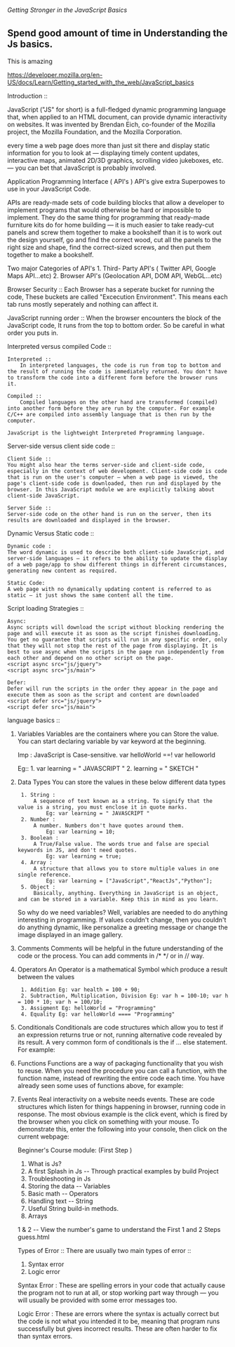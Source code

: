 ###### Getting Stronger in the JavaScript Basics ############

## Spend good amount of time in Understanding the Js basics. 

This is amazing

https://developer.mozilla.org/en-US/docs/Learn/Getting_started_with_the_web/JavaScript_basics


Introduction :: 

JavaScript ("JS" for short) is a full-fledged dynamic programming language that, when applied to an HTML document, can provide dynamic interactivity on websites. It was invented by Brendan Eich, co-founder of the Mozilla project, the Mozilla Foundation, and the Mozilla Corporation.

 every time a web page does more than just sit there and display static information for you to look at — displaying timely content updates, interactive maps, animated 2D/3D graphics, scrolling video jukeboxes, etc. — you can bet that JavaScript is probably involved.

Application Programming Interface ( API's )
  API's give extra Superpowes to use in your JavaScript Code.

  APIs are ready-made sets of code building blocks that allow a developer to implement programs that would otherwise be hard or impossible to implement. They do the same thing for programming that ready-made furniture kits do for home building — it is much easier to take ready-cut panels and screw them together to make a bookshelf than it is to work out the design yourself, go and find the correct wood, cut all the panels to the right size and shape, find the correct-sized screws, and then put them together to make a bookshelf.

  Two major Categories of API's
    1. Third- Party API's ( Twitter API, Google Maps API...etc)
    2. Browser API's (Geolocation API, DOM API, WebGL...etc)

Browser Security :: 
     Each Browser has a seperate bucket for running the code, These buckets are called "Excecution Environment". This means each tab runs mostly seperately and nothing can affect it.

JavaScript running order :: 
    When the browser encounters the block of the JavaScript code, It runs from the top to bottom order. So be careful in what order you puts in.

Interpreted versus compiled Code :: 

    Interpreted :: 
        In interpreted languages, the code is run from top to bottom and the result of running the code is immediately returned. You don't have to transform the code into a different form before the browser runs it.

    Compiled :: 
        Compiled languages on the other hand are transformed (compiled) into another form before they are run by the computer. For example C/C++ are compiled into assembly language that is then run by the computer.

    JavaScript is the lightweight Interpreted Programming language. 

Server-side versus client side code :: 

    Client Side :: 
    You might also hear the terms server-side and client-side code, especially in the context of web development. Client-side code is code that is run on the user's computer — when a web page is viewed, the page's client-side code is downloaded, then run and displayed by the browser. In this JavaScript module we are explicitly talking about client-side JavaScript.

    Server Side ::
    Server-side code on the other hand is run on the server, then its results are downloaded and displayed in the browser.

Dynamic Versus Static code :: 
    
    Dynamic code :
    The word dynamic is used to describe both client-side JavaScript, and server-side languages — it refers to the ability to update the display of a web page/app to show different things in different circumstances, generating new content as required.

    Static Code:
    A web page with no dynamically updating content is referred to as static — it just shows the same content all the time.

Script loading Strategies ::

    Async: 
    Async scripts will download the script without blocking rendering the page and will execute it as soon as the script finishes downloading. You get no guarantee that scripts will run in any specific order, only that they will not stop the rest of the page from displaying. It is best to use async when the scripts in the page run independently from each other and depend on no other script on the page. 
    <script async src="js/jquery">
    <script async src="js/main">

    Defer: 
    Defer will run the scripts in the order they appear in the page and execute them as soon as the script and content are downloaded
    <script defer src="js/jquery">
    <script defer src="js/main">


language basics :: 

1. Variables
    Variables are the containers where you can Store the value. You can start declaring variable by var keyword at the beginning.

    Imp : JavaScript is Case-sensitive. var helloWorld ==! var helloworld

    Eg:: 
        1. var learning = " JAVASCRIPT "
        2. learning = " SKETCH "

2. Data Types 
    You can store the values in these below different data types 

        1. String :
            A sequence of text known as a string. To signify that the value is a string, you must enclose it in quote marks.
                Eg: var learning = " JAVASCRIPT "
        2. Number :
            A number. Numbers don't have quotes around them.
                Eg: var learning = 10;
        3. Boolean :
            A True/False value. The words true and false are special keywords in JS, and don't need quotes.
                Eg: var learning = true;
        4. Array : 
            A structure that allows you to store multiple values in one single reference.
                Eg: var learning = ["JavaScript","ReactJs","Python"];
        5. Object :
            Basically, anything. Everything in JavaScript is an object, and can be stored in a variable. Keep this in mind as you learn.

    So why do we need variables? Well, variables are needed to do anything interesting in programming. If values couldn't change, then you couldn't do anything dynamic, like personalize a greeting message or change the image displayed in an image gallery.

3. Comments 
    Comments will be helpful in the future understanding of the code or the process. 
    You can add comments in /* */ or in // way. 

4. Operators 
    An Operator is a mathematical Symbol which produce a result between the values  

        1. Addition Eg: var health = 100 + 90;
        2. Subtraction, Multiplication, Division Eg: var h = 100-10; var h = 100 * 10; var h = 100/10;
        3. Assigment Eg: helloWorld = "Programming"
        4. Equality Eg: var helloWorld ==== "Programming"

5. Conditionals 
    Conditionals are code structures which allow you to test if an expression returns true or not, running alternative code revealed by its result. A very common form of conditionals is the if ... else statement. For example:


6. Functions 
    Functions are a way of packaging functionality that you wish to reuse. When you need the procedure you can call a function, with the function name, instead of rewriting the entire code each time. You have already seen some uses of functions above, for example:

7. Events 
    Real interactivity on a website needs events. These are code structures which listen for things happening in browser, running code in response. The most obvious example is the click event, which is fired by the browser when you click on something with your mouse. To demonstrate this, enter the following into your console, then click on the current webpage:


    Beginner's Course module: (First Step )

    1. What is Js?
    2. A first Splash in Js -- Through practical examples by build Project
    3. Troubleshooting in Js
    4. Storing the data -- Variables 
    5. Basic math -- Operators 
    6. Handling text -- String
    7. Useful String  build-in methods.
    8. Arrays

    1 & 2 -- View the number's game to understand the First 1 and 2 Steps
            guess.html

    Types of Error :: 
    There are usually two main types of error :: 
    1. Syntax error
    2. Logic error 

    Syntax Error : 
    These are spelling errors in your code that actually cause the program not to run at all, or stop working part way through — you will usually be provided with some error messages too. 

    Logic Error : 
    These are errors where the syntax is actually correct but the code is not what you intended it to be, meaning that program runs successfully but gives incorrect results. These are often harder to fix than syntax errors.        





